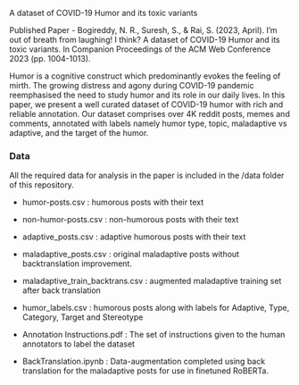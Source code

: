 A dataset of COVID-19 Humor and its toxic variants

Published Paper - Bogireddy, N. R., Suresh, S., & Rai, S. (2023, April). I’m out of breath from laughing! I think? A dataset of COVID-19 Humor and its toxic variants. In Companion Proceedings of the ACM Web Conference 2023 (pp. 1004-1013).

Humor is a cognitive construct which predominantly evokes the feeling of mirth. The growing distress and agony during COVID-19 pandemic reemphasised the need to study humor and its role in our daily lives. In this paper, we present a well curated dataset of COVID-19 humor with rich and reliable annotation. Our dataset comprises over 4K reddit posts, memes and comments, annotated with labels namely humor type, topic, maladaptive vs adaptive, and the target of the humor.

### Data

All the required data for analysis in the paper is included in the /data folder of this repository.

- humor-posts.csv : humorous posts with their text

- non-humor-posts.csv : non-humorous posts with their text

- adaptive_posts.csv : adaptive humorous posts with their text

- maladaptive_posts.csv : original maladaptive posts without backtranslation improvement. 

- maladaptive_train_backtrans.csv : augmented maladaptive training set after back translation

- humor_labels.csv : humorous posts along with labels for Adaptive, Type, Category, Target and Stereotype

- Annotation Instructions.pdf : The set of instructions given to the human annotators to label the dataset

- BackTranslation.ipynb : Data-augmentation completed using back translation for the maladaptive posts for use in finetuned RoBERTa.
